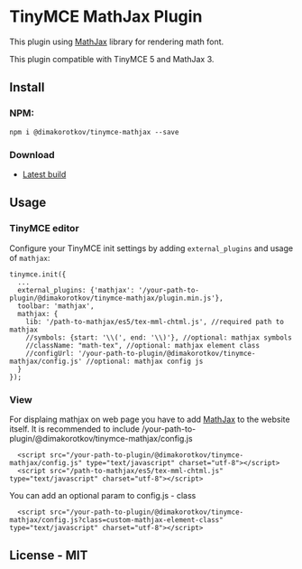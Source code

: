 # TinyMCE MathJax Plugin

This plugin using [MathJax](https://www.mathjax.org) library for rendering math font.

This plugin compatible with TinyMCE 5 and MathJax 3.

## Install

### NPM:
```
npm i @dimakorotkov/tinymce-mathjax --save
```

### Download

* [Latest build](https://github.com/dimakorotkov/tinymce-mathjax/archive/master.zip)

## Usage

### TinyMCE editor

Configure your TinyMCE init settings by adding `external_plugins` and usage of `mathjax`: 

```
tinymce.init({
  ...
  external_plugins: {'mathjax': '/your-path-to-plugin/@dimakorotkov/tinymce-mathjax/plugin.min.js'},
  toolbar: 'mathjax',
  mathjax: {
    lib: '/path-to-mathjax/es5/tex-mml-chtml.js', //required path to mathjax
    //symbols: {start: '\\(', end: '\\)'}, //optional: mathjax symbols
    //className: "math-tex", //optional: mathjax element class
    //configUrl: '/your-path-to-plugin/@dimakorotkov/tinymce-mathjax/config.js' //optional: mathjax config js
  }
});
```

### View

For displaing mathjax on web page you have to add [MathJax](https://www.mathjax.org) to the website itself.
It is recommended to include /your-path-to-plugin/@dimakorotkov/tinymce-mathjax/config.js

```
  <script src="/your-path-to-plugin/@dimakorotkov/tinymce-mathjax/config.js" type="text/javascript" charset="utf-8"></script>
  <script src="/path-to-mathjax/es5/tex-mml-chtml.js" type="text/javascript" charset="utf-8"></script>
```

You can add an optional param to config.js - class
```
  <script src="/your-path-to-plugin/@dimakorotkov/tinymce-mathjax/config.js?class=custom-mathjax-element-class" type="text/javascript" charset="utf-8"></script>
```

## License - MIT
